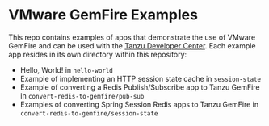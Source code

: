 <!--
Copyright 2019 - 2021 VMware, Inc.
SPDX-License-Identifier: Apache-2.0
-->

# VMware GemFire Examples

This repo contains examples of apps that demonstrate the use of VMware GemFire and can be used with the 
[Tanzu Developer Center](https://tanzu.vmware.com/developer/data/tanzu-gemfire/).
Each example app resides in its own directory within this repository:

- Hello, World! in `hello-world`
- Example of implementing an HTTP session state cache in `session-state`
- Example of converting a Redis Publish/Subscribe app to Tanzu GemFire in `convert-redis-to-gemfire/pub-sub`
- Examples of converting Spring Session Redis apps to Tanzu GemFire in `convert-redis-to-gemfire/session-state`

